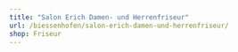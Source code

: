 ```yaml
---
title: "Salon Erich Damen- und Herrenfriseur"
url: /biessenhofen/salon-erich-damen-und-herrenfriseur/
shop: Friseur
---
```

